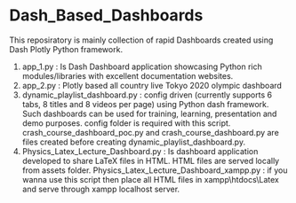# Dash_Based_Dashboards

This reposiratory is mainly collection of rapid Dashboards created using Dash Plotly Python framework.

1. app_1.py : Is Dash Dashboard application showcasing Python rich modules/libraries with excellent documentation websites.
2. app_2.py : Plotly based all country live Tokyo 2020 olympic dashboard
3. dynamic_playlist_dashboard.py : config driven (currently supports 6 tabs, 8 titles and 8 videos per page) using Python dash framework. Such dashboards can be used for training, learning, presentation and demo purposes. config folder is required with this script. crash_course_dashboard_poc.py and crash_course_dashboard.py are files created before creating dynamic_playlist_dashboard.py.
4. Physics_Latex_Lecture_Dashboard.py : Is dashboard application developed to share LaTeX files in HTML. HTML files are served locally from assets folder.
   Physics_Latex_Lecture_Dashboard_xampp.py : if you wanna use this script then place all HTML files in xampp\htdocs\Latex and serve through xampp localhost server. 
